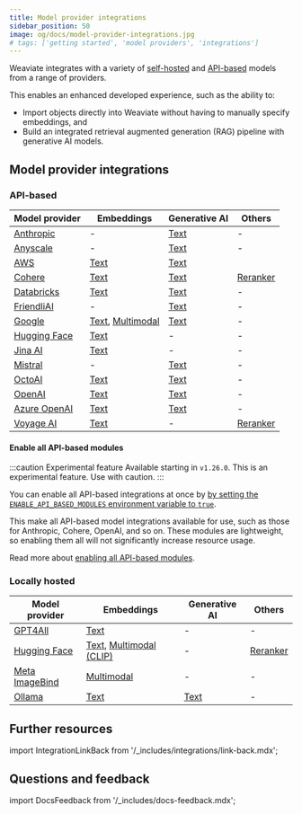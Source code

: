 ```yaml
---
title: Model provider integrations
sidebar_position: 50
image: og/docs/model-provider-integrations.jpg
# tags: ['getting started', 'model providers', 'integrations']
---
```


Weaviate integrates with a variety of [self-hosted](#self-hosted) and [API-based](#api-based) models from a range of providers.

This enables an enhanced developed experience, such as the ability to:
- Import objects directly into Weaviate without having to manually specify embeddings, and
- Build an integrated retrieval augmented generation (RAG) pipeline with generative AI models.

## Model provider integrations

### API-based

| Model provider | Embeddings | Generative AI | Others |
| --- | --- | --- | --- |
| [Anthropic](./anthropic/index.md) | - | [Text](./anthropic/generative.md) | - |
| [Anyscale](./anyscale/index.md) | - | [Text](./anyscale/generative.md) | - |
| [AWS](./aws/index.md) | [Text](./aws/embeddings.md) | [Text](./aws/generative.md) |
| [Cohere](./cohere/index.md) | [Text](./cohere/embeddings.md) | [Text](./cohere/generative.md) | [Reranker](./cohere/reranker.md) |
| [Databricks](./databricks/index.md) | [Text](./databricks/embeddings.md) | [Text](./databricks/generative.md) | - |
| [FriendliAI](./friendliai/index.md) | - | [Text](./friendliai/generative.md) | - |
| [Google](./google/index.md) | [Text](./google/embeddings.md), [Multimodal](./google/embeddings-multimodal.md) | [Text](./google/generative.md) | - |
| [Hugging Face](./huggingface/index.md) | [Text](./huggingface/embeddings.md) | - | - |
| [Jina AI](./jinaai/index.md) | [Text](./jinaai/embeddings.md) | - | - |
| [Mistral](./mistral/index.md) | - | [Text](./mistral/generative.md) | - |
| [OctoAI](./octoai/index.md) | [Text](./octoai/embeddings.md) | [Text](./octoai/generative.md) | - |
| [OpenAI](./openai/index.md) | [Text](./openai/embeddings.md) | [Text](./openai/generative.md) | - |
| [Azure OpenAI](./openai-azure/index.md) | [Text](./openai-azure/embeddings.md) | [Text](./openai-azure/generative.md) | - |
| [Voyage AI](./voyageai/index.md) | [Text](./voyageai/embeddings.md) | - | [Reranker](./voyageai/reranker.md) |

#### Enable all API-based modules

:::caution Experimental feature
Available starting in `v1.26.0`. This is an experimental feature. Use with caution.
:::

You can enable all API-based integrations at once by [by setting the `ENABLE_API_BASED_MODULES` environment variable to `true`](../configuration/modules.md#enable-all-api-based-modules).

This make all API-based model integrations available for use, such as those for Anthropic, Cohere, OpenAI, and so on. These modules are lightweight, so enabling them all will not significantly increase resource usage.

Read more about [enabling all API-based modules](../configuration/modules.md#enable-all-api-based-modules).

### Locally hosted

| Model provider | Embeddings | Generative AI | Others |
| --- | --- | --- | --- |
| [GPT4All](./gpt4all/index.md) | [Text](./gpt4all/embeddings.md) | - | - |
| [Hugging Face](./transformers/index.md) | [Text](./transformers/embeddings.md), [Multimodal (CLIP)](./transformers/embeddings-multimodal.md) | - | [Reranker](./transformers/reranker.md) |
| [Meta ImageBind](./imagebind/index.md) | [Multimodal](./imagebind/embeddings-multimodal.md) | - | - |
| [Ollama](./ollama/index.md) | [Text](./ollama/embeddings.md) | [Text](./ollama/generative.md) | - |

## Further resources

import IntegrationLinkBack from '/_includes/integrations/link-back.mdx';

<IntegrationLinkBack/>

## Questions and feedback

import DocsFeedback from '/_includes/docs-feedback.mdx';

<DocsFeedback/>
